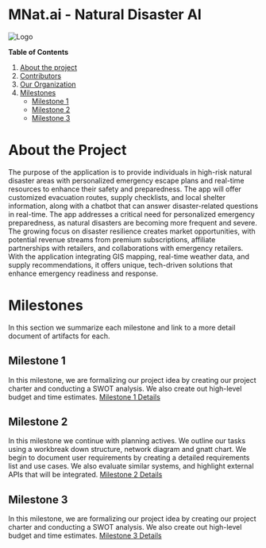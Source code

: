  # MNat.ai - Natural Disaster AI
 ![Logo](https://imgur.com/a/mnat-ai-logo-heBcjNi)

**Table of Contents**
1. [About the project](#about-the-project)
2. [Contributors]()
3. [Our Organization]()
4. [Milestones](#milestones)
    - [Milestone 1](#milestone-1)
    - [Milestone 2](#milestone-2)
    - [Milestone 3](#milestone-3)
   

# About the Project
The purpose of the application is to provide individuals in high-risk natural disaster areas with personalized emergency escape plans and real-time resources to enhance their safety and preparedness. The app will offer customized evacuation routes, supply checklists, and local shelter information, along with a chatbot that can answer disaster-related questions in real-time.  The app addresses a critical need for personalized emergency preparedness, as natural disasters are becoming more frequent and severe. The growing focus on disaster resilience creates market opportunities, with potential revenue streams from premium subscriptions, affiliate partnerships with retailers, and collaborations with emergency retailers. With the application integrating GIS mapping, real-time weather data, and supply recommendations, it offers unique, tech-driven solutions that enhance emergency readiness and response.


# Milestones
In this section we summarize each milestone and link to a more detail document of artifacts for each.

## Milestone 1
In this milestone, we are formalizing our project idea by creating our project charter and conducting a SWOT analysis. We also create out high-level budget and time estimates.
[Milestone 1 Details](https://github.com/CJdaRacc/MNat.ai/blob/main/Milestone%201.md)

## Milestone 2
In this milestone we continue with planning actives. We outline our tasks using a workbreak down structure, network diagram and gnatt chart. We begin to document user requirements by creating a detailed requirements list and use cases. We also evaluate similar systems, and highlight external APIs that will be integrated.
[Milestone 2 Details](https://github.com/cis-famu/capstone-project-design-exemplar/blob/main/milestone-2.md)

## Milestone 3
In this milestone, we are formalizing our project idea by creating our project charter and conducting a SWOT analysis. We also create out high-level budget and time estimates.
[Milestone 3 Details](https://github.com/CJdaRacc/MNat.ai/blob/main/Milestone%203.md)

